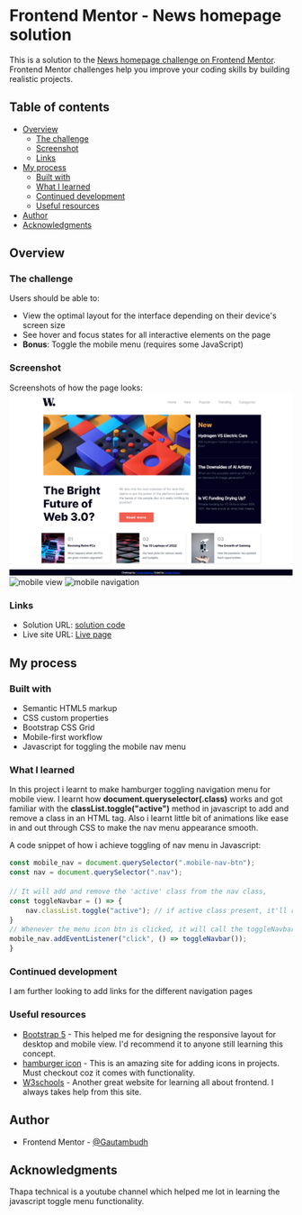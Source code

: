 # Frontend Mentor - News homepage solution

This is a solution to the [News homepage challenge on Frontend Mentor](https://www.frontendmentor.io/challenges/news-homepage-H6SWTa1MFl). Frontend Mentor challenges help you improve your coding skills by building realistic projects. 

## Table of contents

- [Overview](#overview)
  - [The challenge](#the-challenge)
  - [Screenshot](#screenshot)
  - [Links](#links)
- [My process](#my-process)
  - [Built with](#built-with)
  - [What I learned](#what-i-learned)
  - [Continued development](#continued-development)
  - [Useful resources](#useful-resources)
- [Author](#author)
- [Acknowledgments](#acknowledgments)


## Overview

### The challenge

Users should be able to:

- View the optimal layout for the interface depending on their device's screen size
- See hover and focus states for all interactive elements on the page
- **Bonus**: Toggle the mobile menu (requires some JavaScript)

### Screenshot
Screenshots of how the page looks:
![desktop view](screenshot/desktop-view.png)
![mobile view](screenshot/mobile-view.png)
![mobile navigation](screenshot/mobile-nav.png)

### Links

- Solution URL: [solution code](https://github.com/Gautambudh/News-homepage-with-hamburger-menu-for-mobile-view.git)
- Live site URL: [Live page](https://gautambudh.github.io/News-homepage-with-hamburger-menu-for-mobile-view/)

## My process

### Built with

- Semantic HTML5 markup
- CSS custom properties
- Bootstrap CSS Grid
- Mobile-first workflow
- Javascript for toggling the mobile nav menu

### What I learned

In this project i learnt to make hamburger toggling navigation menu for mobile view. I learnt how **document.queryselector(.class)** 
works and got familiar with the **classList.toggle("active")** method in javascript to add and remove a class in an HTML tag.
Also i learnt little bit of animations like ease in and out through CSS to make the nav menu appearance smooth.

A code snippet of how i achieve toggling of nav menu in Javascript:

```js
const mobile_nav = document.querySelector(".mobile-nav-btn");
const nav = document.querySelector(".nav");

// It will add and remove the 'active' class from the nav class, 
const toggleNavbar = () => {
    nav.classList.toggle("active"); // if active class present, it'll remove it and if not it'll add
}
// Whenever the menu icon btn is clicked, it will call the toggleNavbar() funtion 
mobile_nav.addEventListener("click", () => toggleNavbar());
}
```

### Continued development

I am further looking to add links for the different navigation pages

### Useful resources

- [Bootstrap 5](https://getbootstrap.com/) - This helped me for designing the responsive layout for desktop and mobile view. I'd recommend it to anyone still learning this concept.
- [hamburger icon](https://ionic.io/ionicons) - This is an amazing site for adding icons in projects. Must checkout coz it comes with functionality.
- [W3schools](https://www.w3schools.com/) - Another great website for learning all about frontend. I always takes help from this site.

## Author

- Frontend Mentor - [@Gautambudh](https://www.frontendmentor.io/profile/Gautambudh)

## Acknowledgments

Thapa technical is a youtube channel which helped me lot in learning the javascript toggle menu functionality.



